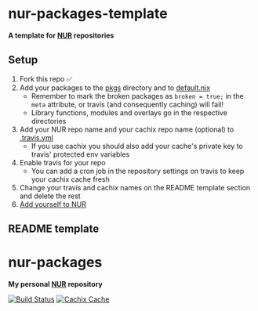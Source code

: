 # nur-packages-template

**A template for [NUR](https://github.com/nix-community/NUR) repositories**

## Setup

1. Fork this repo ✅
2. Add your packages to the [pkgs](./pkgs) directory and to
   [default.nix](./default.nix)
   * Remember to mark the broken packages as `broken = true;` in the `meta`
     attribute, or travis (and consequently caching) will fail!
   * Library functions, modules and overlays go in the respective directories
3. Add your NUR repo name and your cachix repo name (optional) to
   [.travis.yml](./.travis.yml)
   * If you use cachix you should also add your cache's private key to travis'
     protected env variables
4. Enable travis for your repo
   * You can add a cron job in the repository settings on travis to keep your
     cachix cache fresh
5. Change your travis and cachix names on the README template section and delete
   the rest
6. [Add yourself to NUR](https://github.com/nix-community/NUR#how-to-add-your-own-repository)

## README template

# nur-packages

**My personal [NUR](https://github.com/nix-community/NUR) repository**

[![Build Status](https://travis-ci.com/<YOUR_TRAVIS_USERNAME>/nur-packages.svg?branch=master)](https://travis-ci.com/<YOUR_TRAVIS_USERNAME>/nur-packages)
[![Cachix Cache](https://img.shields.io/badge/cachix-<YOUR_CACHIX_CACHE_NAME>-blue.svg)](https://<YOUR_CACHIX_CACHE_NAME>.cachix.org)



